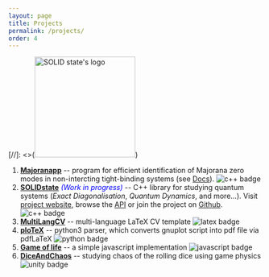 ```yaml
---
layout: page
title: Projects
permalink: /projects/
order: 4
---
```


[//]: <>(<img src="../logo.png" alt="SOLID state's logo" width="200"/>)
1. [**Majoranapp**][majorana] -- program for efficient identification of Majorana zero modes in non-intercting tight-binding systems (see [Docs][majorana-docs]). 
![c++ badge](https://img.shields.io/badge/-C++17-blue?logo="c++")
2. [**SOLIDstate**][solid] 
<span style="color:blue">*(Work in progress)*</span> -- C++ library for studying quantum systems 
(*Exact Diagonalisation*, *Quantum Dynamics*, and more...). 
Visit [project website][solid], browse the [API][api] or join the project on [Github][github].
![c++ badge](https://img.shields.io/badge/-C++17-blue?logo="c++")
3. [**MultiLangCV**][CV] -- multi-language LaTeX CV template
![latex badge](https://img.shields.io/badge/-LaTeX-green?logo=latex)
4. [**ploTeX**][plotex] -- python3 parser, which converts gnuplot script into pdf file via pdfLaTeX
![python badge](https://img.shields.io/badge/-python3.6-blue?logo=python&logoColor=yellow)
5. [**Game of life**][GoL-JS] -- a simple javascript implementation
![javascript badge](https://img.shields.io/badge/-javascript-black?logo=javascript)
6. [**DiceAndChaos**][Dice] -- studying chaos of the rolling dice using game physics 
![unity badge](https://img.shields.io/badge/-Unity3D-black?logo=unity)

[majorana]: https://github.com/andywiecko/Majoranapp/
[majorana-docs]: https://andywiecko.github.io/Majoranapp/
[solid]: https://andywiecko.github.io/SOLIDstate/
[api]: https://andywiecko.github.io/SOLIDstate/api/index.html
[github]: https://github.com/andywiecko/SOLIDstate/
[CV]: https://github.com/andywiecko/MultiLangCV/
[plotex]: https://github.com/andywiecko/plotex/
[GoL-JS]: https://andywiecko.github.io/GameOfLife-JS/
[Dice]: https://github.com/andywiecko/DiceAndChaos
